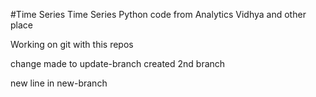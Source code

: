#Time Series
Time Series Python code from Analytics Vidhya and other place

Working on git with this repos

change made to update-branch
created 2nd branch

new line in new-branch
